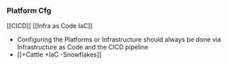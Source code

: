 ### Platform Cfg
[[CICD]]
[[Infra as Code IaC]]
- Configuring the Platforms or Infrastructure should always be done via Infrastructure as Code and the CICD pipeline
- [[+Cattle +IaC -Snowflakes]]